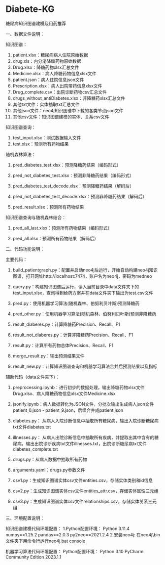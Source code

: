 # Diabete-KG
糖尿病知识图谱建模及用药推荐

一、数据文件说明：

知识图谱：
1. patient.xlsx：糖尿病病人住院原始数据
2. drug.xls：内分泌降糖药物原始数据
3. Drug.xlsx：降糖药物xlsx汇总文件
4. Medicine.xlsx：病人降糖药物信息xlsx文件
5. patient.json：病人住院信息json文件
6. Prescription.xlsx：病人出院带药信息xlsx文件
7. Drug_complete.csv：出院诊断药物csv汇总文件
8. drugs_without_antiDiabetes.xlsx：非降糖药xlsx汇总文件
9. 其他txt文件：实体抽取txt汇总文件
10. 其他json文件：neo4j知识图谱中下载的各类节点json文件
11. 其他csv文件：知识图谱建模的实体、关系csv文件

知识图谱查询：
1. test_input.xlsx：测试数据输入文件
2. test.xlsx：预测所有药物结果

随机森林算法：
1. pred_diabetes_test.xlsx：预测降糖药结果（编码形式）

2. pred_not_diabetes_test.xlsx：预测非降糖药结果（编码形式）

3. pred_diabetes_test_decode.xlsx：预测降糖药结果（解码后）

4. pred_not_diabetes_test_decode.xlsx：预测非降糖药结果（解码后）

5. pred_result.xlsx：预测所有药物结果

知识图谱查询与随机森林结合：
1.  pred_all_last.xlsx：预测所有药物结果（编码形式）

2. pred_all.xlsx：预测所有药物结果（解码后）


二、代码功能说明：

主要代码：
1. build_patientgraph.py：配置并启动neo4j后运行，开始自动构建neo4j知识图谱，打开网址http://localhost:7474，账户名为neo4j，密码为medneo

2. query.py：构建知识图谱后运行，读入当前目录中data文件夹下的test_input.xlsx，查询得到给药方案并在data文件夹下输出为test.csv文件

3. pred.py：使用机器学习算法(随机森林、伯努利贝叶斯)预测降糖药
4. pred_other.py：使用机器学习算法(随机森林、伯努利贝叶斯)预测非降糖药
5. result_diaberes.py：计算降糖药Precision、Recall、F1
6. result_not_diaberes.py：计算非降糖药Precision、Recall、F1
7. result.py：计算所有药物总体Precision、Recall、F1
8. merge_result.py：输出预测结果文件
9. result_new.py：计算知识图谱查询和机器学习算法合并后预测结果以及指标

辅助代码（data文件夹下）：
1. preprocessing.ipynb：进行初步的数据处理，输出降糖药物xlsx文件Drug.xlsx、病人降糖药物信息xlsx文件Medicine.xlsx

2. jsonify.ipynb：病人数据转化为JSON文件，分批次输出生成病人json文件patient_0.json - patient_9.json，后续合并成patient.json

3. diabetes.py： 从病人入院诊断信息中抽取所有糖尿病，输出入院诊断糖尿病txt文件diabetes.txt

4. illnesses.py： 从病人出院诊断信息中抽取所有疾病，并提取出其中含有的糖尿病，输出出院诊断疾病txt文件illnesses.txt，出院诊断糖尿病txt文件diabetes_complete.txt

5. drugs.py：从病人数据中抽取所有药物
6. arguments.yaml：drugs.py参数文件

7. csv1.py：生成知识图谱实体csv文件entities.csv，存储实体类别和id信息
8. csv2.py：生成知识图谱实体csv文件entities_attr.csv，存储实体属性三元组
9. csv3.py：生成知识图谱实体csv文件relationships.csv，存储实体关系三元组


三、环境配置说明：

知识图谱建模代码环境配置：
1.Python配置环境：
Python 3.11.4
numpy==1.25.2
pandas==2.0.3
py2neo==2021.2.4
2.安装neo4j:
在neo4j\bin文件夹下用命令行运行neo4j.bat console

机器学习算法代码环境配置：
Python配置环境：
Python 3.10
PyCharm Community Edition 2023.1.1
